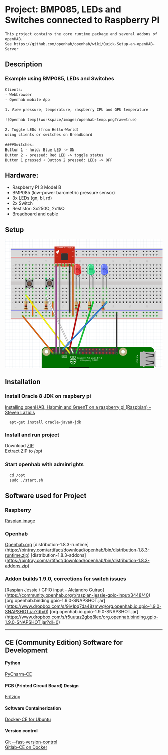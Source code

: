 # Project: BMP085, LEDs and Switches connected to Raspberry PI    
```
This project contains the core runtime package and several addons of openHAB.  
See https://github.com/openhab/openhab/wiki/Quick-Setup-an-openHAB-Server  
```
## Description
### Example using BMP085, LEDs and Switches
```
Clients:
- Webbrowser
- Openhab mobile App

1. View pressure, temperature, raspberry CPU and GPU temperature

![Openhab temp](workspace/images/openhab-temp.png?raw=true)

2. Toggle LEDs (from Hello-World)
using clients or switches on Breadboard

####Switches:
Button 1 - hold: Blue LED -> ON
Button 2 - pressed: Red LED -> toggle status
Button 1 pressed + Button 2 pressed: LEDs -> OFF
```

## Hardware:
- Raspberry PI 3 Model B
- BMP085 (low-power barometric pressure sensor)
- 3x LEDs (gn, bl, rd)
- 2x Switch
- Restistor: 3x250Ω, 2x1kΩ  
- Breadboard and cable  

## Setup
![Frizzing Setup](workspace/images/project-setup.png?raw=true)
  
## Installation

### Install Oracle 8 JDK on raspbery pi
[Installing openHAB, Habmin and GreenT on a raspberry pi (Raspbian) - Steven Lazidis](http://www.addictedtopi.com/post/92932590168/installing-openhab-habmin-and-greent-on-a)

```
  apt-get install oracle-java8-jdk
```  

### Install and run project
  Download [ZIP](https://gitlab.fritz.box/Smarthome/Hello-BMP085/repository/archive.zip?ref=master)  
  Extract ZIP to /opt 
  
### Start openhab with adminrights
```  
  cd /opt
  sudo ./start.sh 
```  
  
    
## Software used for Project
### Raspberry
[Raspian image](https://www.raspberrypi.org/downloads/)

### Openhab
[Openhab.org](http://www.openhab.org/)
[distribution-1.8.3-runtime] (https://bintray.com/artifact/download/openhab/bin/distribution-1.8.3-runtime.zip)
[distribution-1.8.3-addons] (https://bintray.com/artifact/download/openhab/bin/distribution-1.8.3-addons.zip)
### Addon builds 1.9.0, corrections for switch issues
[Raspian Jessie / GPIO input - Alejandro Guirao] (https://community.openhab.org/t/raspian-jessie-gpio-input/3448/40)
[org.openhab.binding.gpio-1.9.0-SNAPSHOT.jar] (https://www.dropbox.com/s/9iv1pq7da48zmwq/org.openhab.io.gpio-1.9.0-SNAPSHOT.jar?dl=0)
[org.openhab.io.gpio-1.9.0-SNAPSHOT.jar] (https://www.dropbox.com/s/r5uutaz2gbq8leo/org.openhab.binding.gpio-1.9.0-SNAPSHOT.jar?dl=0)

---
## CE (Community Edition) Software for Development 

#### Python
[PyCharm-CE](http://www.jetbrains.com/pycharm/download/#section=windows)

#### PCB (Printed Circuit Board) Design
[Fritzing](http://fritzing.org/home/)

#### Software Containerization
[Docker-CE for Ubuntu](https://docs.docker.com/engine/installation/linux/ubuntulinux/)

#### Version control
[Git --fast-version-control](https://git-scm.com/about)  
[Gitlab-CE on Docker](https://hub.docker.com/r/gitlab/gitlab-ce/)
